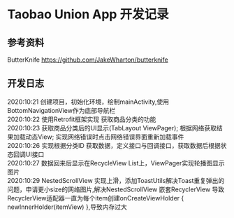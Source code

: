 # Taobao Union App 开发记录
## 参考资料  
  ButterKnife https://github.com/JakeWharton/butterknife
  
## 开发日志
  2020:10:21 创建项目，初始化环境，绘制mainActivity,使用BottomNavigationView作为底部导航栏  
  2020:10:22 使用Retrofit框架实现 获取商品分类的功能  
  2020:10:23 获取商品分类后的UI显示(TabLayout ViewPager); 根据网络获取结果加载动态View; 实现网络错误时点击网络错误界面重新加载事件  
  2020:10:26 实现根据分类ID 获取数据，定义接口与回调接口，获取数据后根据状态回调UI接口  
  2020:10:27 数据回来后显示在RecycleView List上，ViewPager实现轮播图显示图片  
  2020:10:29 NestedScrollView 实现上滑，添加ToastUtils解决Toast重复弹出的问题，申请更小size的网络图片,解决NestedScrollView 嵌套RecyclerView 导致RecyclerView适配器一直为每个item创建onCreateViewHolder { newInnerHolder(itemView) },导致内存过大  
  

